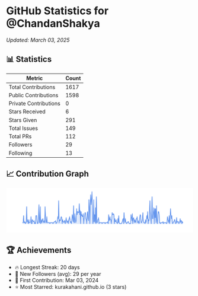# GitHub Statistics for @ChandanShakya
*Updated: March 03, 2025*

## 📊 Statistics
| Metric | Count |
|--------|--------|
| Total Contributions | 1617 |
| Public Contributions | 1598 |
| Private Contributions | 0 |
| Stars Received | 6 |
| Stars Given | 291 |
| Total Issues | 149 |
| Total PRs | 112 |
| Followers | 29 |
| Following | 13 |

## 📈 Contribution Graph

![Contribution Graph](./contribution_graph.png)

## 🏆 Achievements

- 🔥 Longest Streak: 20 days
- 👥 New Followers (avg): 29 per year
- 📅 First Contribution: Mar 03, 2024
- ⭐ Most Starred: kurakahani.github.io (3 stars)
